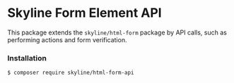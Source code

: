 # Skyline Form Element API
This package extends the ```skyline/html-form``` package by API calls, such as performing actions and form verification.

### Installation
```bin
$ composer require skyline/html-form-api
```
